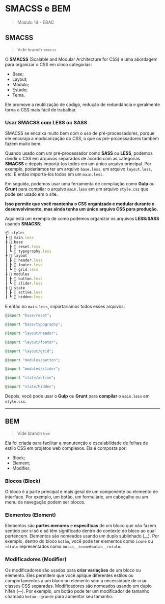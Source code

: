 # SMACSS e BEM

> Modulo 19 - EBAC

## SMACSS

> Vide branch `smacss`

O **SMACSS** (Scalable and Modular Architecture for CSS) é uma abordagem para organizar o CSS em cinco categorias:

- Base;
- Layout;
- Módulo;
- Estado;
- Tema.

Ele promove a reutilização de código, redução de redundância e geralmente torna o CSS mais fácil de trabalhar.

### Usar SMACSS com LESS ou SASS

SMACSS se encaixa muito bem com o uso de pré-processadores, porque ele encoraja a modularização do CSS, o que os pré-processadores também fazem muito bem.

Quando usado com um pré-processador como **SASS** ou **LESS**, podemos dividir o CSS em arquivos separados de acordo com as categorias **SMACSS** e depois importá-los todos em um único arquivo principal. Por exemplo, poderiamos ter um arquivo `base.less`, um arquivo `layout.less`, etc. E então importá-los todos em um `main.less`.

Em seguida, podemos usar uma ferramenta de compilação como **Gulp** ou **Grunt** para compilar o arquivo `main.less` em um arquivo `style.css` que pode ser usado em o site.

**Isso permite que você mantenha o CSS organizado e modular durante o desenvolvimento, mas ainda tenha um único arquivo CSS para produção.**

Aqui está um exemplo de como podemos organizar os arquivos **LESS**/**SASS** usando **SMACSS**:

```ruby
📦 styles
┣ 📜 main.less
┣ 📂 base
┃ ┣ 📜 reset.less
┃ ┗ 📜 typography.less
┣ 📂 layout
┃ ┣ 📜 header.less
┃ ┣ 📜 footer.less
┃ ┗ 📜 grid.less
┣ 📂 modules
┃ ┣ 📜 button.less
┃ ┗ 📜 slider.less
┣ 📂 state
┃ ┣ 📜 active.less
┃ ┗ 📜 hidden.less
```

E então no `main.less`, importariamos todos esses arquivos:

```ruby
@import "base/reset";

@import "base/typography";

@import "layout/header";

@import "layout/footer";

@import "layout/grid";

@import "modules/button";

@import "modules/slider";

@import "state/active";

@import "state/hidden";
```

Depois, você pode usar o **Gulp** ou **Grunt** para **compilar** o `main.less` em `style.css`.

---

## BEM

> Vide branch `bem`

Ela foi criada para facilitar a manutenção e escalabilidade de folhas de estilo CSS em projetos web complexos. Ela é composta por:

- Block;
- Element;
- Modifier.

### Blocos (Block)

O bloco é a parte principal e mais geral de um componente ou elemento de interface. Por exemplo, um botão, um formulário, um cabeçalho ou um menu de navegação podem ser blocos.

### Elementos (Element)

Elementos são **partes menores** e **específicas** de um bloco que não fazem sentido por si só e só têm significado dentro do contexto do bloco ao qual pertencem. Elementos são nomeados usando um duplo sublinhado (__). Por exemplo, dentro do bloco `botão`, você pode ter elementos como `ícone` ou `rótulo` representados como `botao__icone`e`botao__rotulo`.

### Modificadores (Modifier)

Os modificadores são usados para **criar variações** de um bloco ou elemento. Eles permitem que você aplique diferentes estilos ou comportamentos a um bloco ou elemento sem a necessidade de criar classes CSS separadas. Modificadores são nomeados usando um duplo hífen (--). Por exemplo, um botão pode ter um modificador de tamanho chamado `botao--grande` para aumentar seu tamanho.
